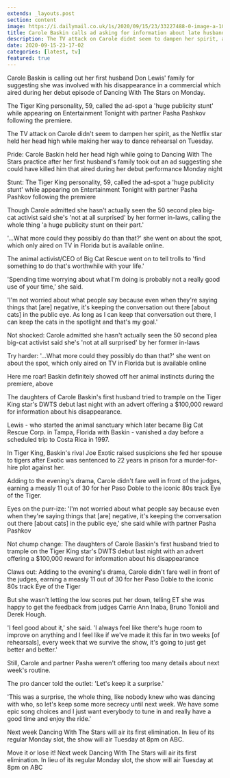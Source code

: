 ```yaml
---
extends: _layouts.post
section: content
image: https://i.dailymail.co.uk/1s/2020/09/15/23/33227488-0-image-a-100_1600207285256.jpg 
title: Carole Baskin calls ad asking for information about late husbands disappearance a publicity stunt 
description: The TV attack on Carole didnt seem to dampen her spirit, as the Netflix star held her head high while making her way to dance rehearsal on Tuesday. 
date: 2020-09-15-23-17-02 
categories: [latest, tv] 
featured: true 
--- 
```

Carole Baskin is calling out her first husband Don Lewis' family for suggesting she was involved with his disappearance in a commercial which aired during her debut episode of Dancing With The Stars on Monday.

The Tiger King personality, 59, called the ad-spot a 'huge publicity stunt' while appearing on Entertainment Tonight with partner Pasha Pashkov following the premiere.

The TV attack on Carole didn't seem to dampen her spirit, as the Netflix star held her head high while making her way to dance rehearsal on Tuesday. 

Pride: Carole Baskin held her head high while going to Dancing With The Stars practice after her first husband's family took out an ad suggesting she could have killed him that aired during her debut performance Monday night

Stunt: The Tiger King personality, 59, called the ad-spot a 'huge publicity stunt' while appearing on Entertainment Tonight with partner Pasha Pashkov following the premiere

Though Carole admitted she hasn't actually seen the 50 second plea big-cat activist said she's 'not at all surprised' by her former in-laws, calling the whole thing 'a huge publicity stunt on their part.' 

'...What more could they possibly do than that?' she went on about the spot, which only aired on TV in Florida but is available online.

The animal activist/CEO of Big Cat Rescue went on to tell trolls to 'find something to do that's worthwhile with your life.'

'Spending time worrying about what I'm doing is probably not a really good use of your time,' she said. 

'I'm not worried about what people say because even when they're saying things that [are] negative, it's keeping the conversation out there [about cats] in the public eye. As long as I can keep that conversation out there, I can keep the cats in the spotlight and that's my goal.' 

Not shocked: Carole admitted she hasn't actually seen the 50 second plea big-cat activist said she's 'not at all surprised' by her former in-laws

Try harder: '...What more could they possibly do than that?' she went on about the spot, which only aired on TV in Florida but is available online

Here me roar! Baskin definitely showed off her animal instincts during the premiere, above

The daughters of Carole Baskin's first husband tried to trample on the Tiger King star's DWTS debut last night with an advert offering a $100,000 reward for information about his disappearance. 

Lewis - who started the animal sanctuary which later became Big Cat Rescue Corp. in Tampa, Florida with Baskin - vanished a day before a scheduled trip to Costa Rica in 1997.

In Tiger King, Baskin's rival Joe Exotic raised suspicions she fed her spouse to tigers after Exotic was sentenced to 22 years in prison for a murder-for-hire plot against her.

Adding to the evening's drama, Carole didn't fare well in front of the judges, earning a measly 11 out of 30 for her Paso Doble to the iconic 80s track Eye of the Tiger.

Eyes on the purr-ize: 'I'm not worried about what people say because even when they're saying things that [are] negative, it's keeping the conversation out there [about cats] in the public eye,' she said while with partner Pasha Pashkov

Not chump change: The daughters of Carole Baskin's first husband tried to trample on the Tiger King star's DWTS debut last night with an advert offering a $100,000 reward for information about his disappearance

Claws out: Adding to the evening's drama, Carole didn't fare well in front of the judges, earning a measly 11 out of 30 for her Paso Doble to the iconic 80s track Eye of the Tiger 

But she wasn't letting the low scores put her down, telling ET she was happy to get the feedback from judges Carrie Ann Inaba, Bruno Tonioli and Derek Hough.

'I feel good about it,' she said. 'I always feel like there's huge room to improve on anything and I feel like if we've made it this far in two weeks [of rehearsals], every week that we survive the show, it's going to just get better and better.'

Still, Carole and partner Pasha weren't offering too many details about next week's routine.

The pro dancer told the outlet: 'Let's keep it a surprise.'

'This was a surprise, the whole thing, like nobody knew who was dancing with who, so let's keep some more secrecy until next week. We have some epic song choices and I just want everybody to tune in and really have a good time and enjoy the ride.'

Next week Dancing With The Stars will air its first elimination. In lieu of its regular Monday slot, the show will air Tuesday at 8pm on ABC. 

Move it or lose it! Next week Dancing With The Stars will air its first elimination. In lieu of its regular Monday slot, the show will air Tuesday at 8pm on ABC

